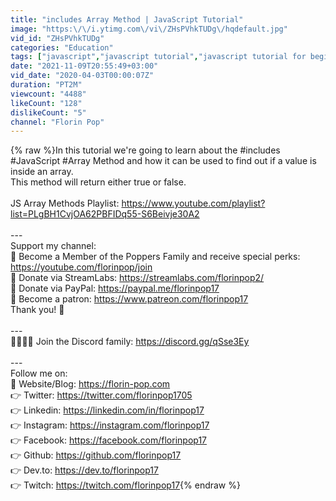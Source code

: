 ```yaml
---
title: "includes Array Method | JavaScript Tutorial"
image: "https:\/\/i.ytimg.com\/vi\/ZHsPVhkTUDg\/hqdefault.jpg"
vid_id: "ZHsPVhkTUDg"
categories: "Education"
tags: ["javascript","javascript tutorial","javascript tutorial for beginners"]
date: "2021-11-09T20:55:49+03:00"
vid_date: "2020-04-03T00:00:07Z"
duration: "PT2M"
viewcount: "4488"
likeCount: "128"
dislikeCount: "5"
channel: "Florin Pop"
---
```

{% raw %}In this tutorial we're going to learn about the #includes #JavaScript #Array Method and how it can be used to find out if a value is inside an array.<br />This method will return either true or false.<br /><br />JS Array Methods Playlist: <a rel="nofollow" target="blank" href="https://www.youtube.com/playlist?list=PLgBH1CvjOA62PBFIDq55-S6Beivje30A2">https://www.youtube.com/playlist?list=PLgBH1CvjOA62PBFIDq55-S6Beivje30A2</a><br /><br />--- <br />Support my channel:<br />💜 Become a Member of the Poppers Family and receive special perks: <a rel="nofollow" target="blank" href="https://youtube.com/florinpop/join">https://youtube.com/florinpop/join</a><br />💜 Donate via StreamLabs: <a rel="nofollow" target="blank" href="https://streamlabs.com/florinpop2/">https://streamlabs.com/florinpop2/</a><br />💜 Donate via PayPal: <a rel="nofollow" target="blank" href="https://paypal.me/florinpop17">https://paypal.me/florinpop17</a><br />💜 Become a patron: <a rel="nofollow" target="blank" href="https://www.patreon.com/florinpop17">https://www.patreon.com/florinpop17</a><br />Thank you! 🙏<br /><br />---<br />👨‍👩‍👧‍👦 Join the Discord family: <a rel="nofollow" target="blank" href="https://discord.gg/qSse3Ey">https://discord.gg/qSse3Ey</a><br /><br />---<br />Follow me on:<br />📃 Website/Blog: <a rel="nofollow" target="blank" href="https://florin-pop.com">https://florin-pop.com</a><br />👉 Twitter: <a rel="nofollow" target="blank" href="https://twitter.com/florinpop1705">https://twitter.com/florinpop1705</a><br />👉 Linkedin: <a rel="nofollow" target="blank" href="https://linkedin.com/in/florinpop17">https://linkedin.com/in/florinpop17</a><br />👉 Instagram: <a rel="nofollow" target="blank" href="https://instagram.com/florinpop17">https://instagram.com/florinpop17</a><br />👉 Facebook: <a rel="nofollow" target="blank" href="https://facebook.com/florinpop17">https://facebook.com/florinpop17</a><br />👉 Github: <a rel="nofollow" target="blank" href="https://github.com/florinpop17">https://github.com/florinpop17</a><br />👉 Dev.to: <a rel="nofollow" target="blank" href="https://dev.to/florinpop17">https://dev.to/florinpop17</a><br />👉 Twitch: <a rel="nofollow" target="blank" href="https://twitch.com/florinpop17">https://twitch.com/florinpop17</a>{% endraw %}

